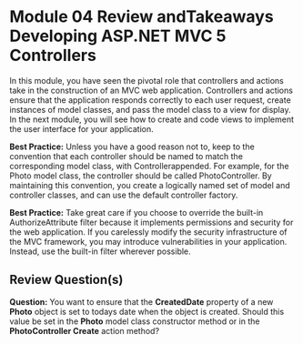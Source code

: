 # Module 04 Review andTakeaways <br> Developing ASP.NET MVC 5 Controllers

In this module, you have seen the pivotal role that controllers and actions take in the construction of an MVC web application. Controllers and actions ensure that the application responds correctly to each user request, create instances of model classes, and pass the model class to a view for display. In the next module, you will see how to create and code views to implement the user interface for your application.

**Best Practice:** Unless you have a good reason not to, keep to the convention that each controller should be named to match the corresponding model class, with Controllerappended. For example, for the Photo model class, the controller should be called PhotoController. By maintaining this convention, you create a logically named set of model and controller classes, and can use the default controller factory.

**Best Practice:** Take great care if you choose to override the built-in AuthorizeAttribute filter because it implements permissions and security for the web application. If you carelessly modify the security infrastructure of the MVC framework, you may introduce vulnerabilities in your application. Instead, use the built-in filter wherever possible.

## **Review Question(s)**

**Question:** You want to ensure that the **CreatedDate** property of a new **Photo** object is set to todays date when the object is created. Should this value be set in the **Photo** model class constructor method or in the **PhotoController Create** action method?

